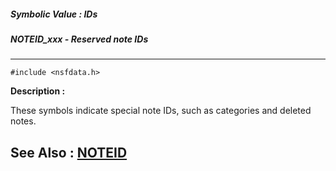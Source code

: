 ##### Symbolic Value : IDs
##### NOTEID_xxx - Reserved note IDs
---
```
#include <nsfdata.h>
```
**Description :**

These symbols indicate special note IDs, such as categories and deleted notes.

**See Also :**
[NOTEID](/domino-c-api-docs/reference/Data/NOTEID)
---
